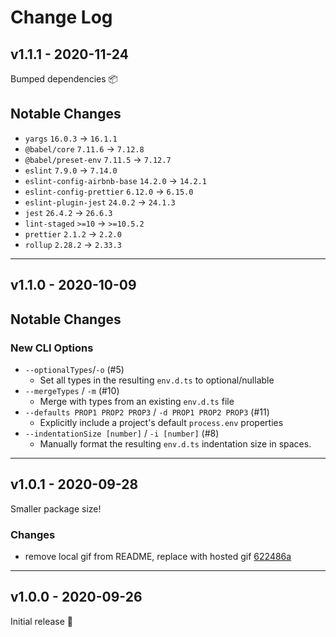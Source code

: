 # Change Log

## v1.1.1 - 2020-11-24

Bumped dependencies 📦

## Notable Changes

- `yargs` `16.0.3` -> `16.1.1`
- `@babel/core` `7.11.6` -> `7.12.8`
- `@babel/preset-env` `7.11.5` -> `7.12.7`
- `eslint` `7.9.0` -> `7.14.0`
- `eslint-config-airbnb-base` `14.2.0` -> `14.2.1`
- `eslint-config-prettier` `6.12.0` -> `6.15.0`
- `eslint-plugin-jest` `24.0.2` -> `24.1.3`
- `jest` `26.4.2` -> `26.6.3`
- `lint-staged` `>=10` -> `>=10.5.2`
- `prettier` `2.1.2` -> `2.2.0`
- `rollup` `2.28.2` -> `2.33.3`

---

## v1.1.0 - 2020-10-09

## Notable Changes

### New CLI Options

- `--optionalTypes`/`-o` (#5)
  - Set all types in the resulting `env.d.ts` to optional/nullable
- `--mergeTypes` / `-m` (#10)
  - Merge with types from an existing `env.d.ts` file
- `--defaults PROP1 PROP2 PROP3` / `-d PROP1 PROP2 PROP3` (#11)
  - Explicitly include a project's default `process.env` properties
- `--indentationSize [number]` / `-i [number]` (#8)
  - Manually format the resulting `env.d.ts` indentation size in spaces.

---

## v1.0.1 - 2020-09-28

Smaller package size!

### Changes

- remove local gif from README, replace with hosted gif [622486a](https://github.com/saulmaldonado/dotenv-types-generator/commit/622486adba8854c573862225788f2bc76630efb6)

---

## v1.0.0 - 2020-09-26

Initial release 🚀
